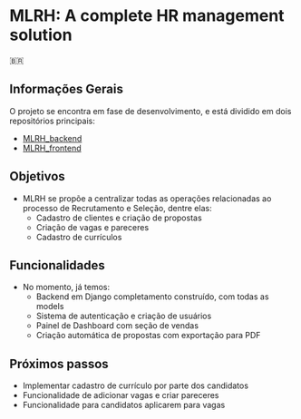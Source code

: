 # MLRH: A complete HR management solution
🇧🇷
## Informações Gerais
O projeto se encontra em fase de desenvolvimento, e está dividido em dois repositórios principais:

- <a href="https://github.com/garzuze/MLRH_backend">MLRH_backend</a>
- <a href="https://github.com/garzuze/MLRH_frontend">MLRH_frontend</a>

## Objetivos

- MLRH se propõe a centralizar todas as operações relacionadas ao processo de Recrutamento e Seleção, dentre elas:
  - Cadastro de clientes e criação de propostas
  - Criação de vagas e pareceres
  - Cadastro de currículos 

## Funcionalidades
- No momento, já temos:
  - Backend em Django completamento construído, com todas as models
  - Sistema de autenticação e criação de usuários
  - Painel de Dashboard com seção de vendas
  - Criação automática de propostas com exportação para PDF 

## Próximos passos
- Implementar cadastro de currículo por parte dos candidatos
- Funcionalidade de adicionar vagas e criar pareceres
- Funcionalidade para candidatos aplicarem para vagas

